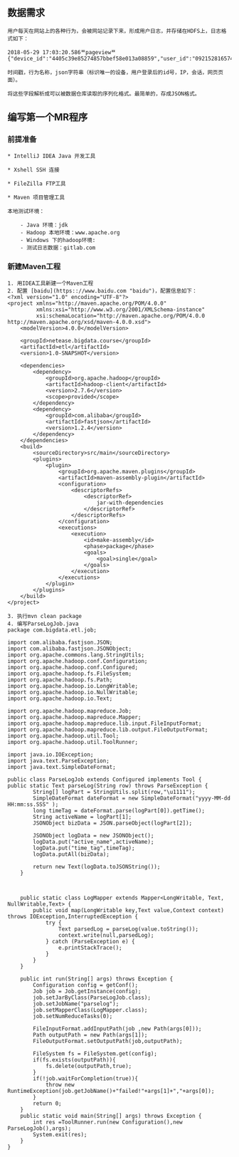 ## 数据需求

	用户每天在网站上的各种行为，会被网站记录下来，形成用户日志，并存储在HDFS上，日志格式如下：

```
2018-05-29 17:03:20.586ᄑpageviewᄑ{"device_id":"4405c39e85274857bbef58e013a08859","user_id":"0921528165741295","ip":"61.53.69.195","session_id":"9d6dc377216249e4a8f33a44eef7576d","req_url":"http://www.bigdataclass.com/my/0921528165741295"}
```
	
	时间戳，行为名称，json字符串（标识唯一的设备，用户登录后的id号，IP，会话，网页页面）。

	将这些字段解析成可以被数据仓库读取的序列化格式。最简单的，存成JSON格式。 

## 编写第一个MR程序

### 前提准备

	* IntelliJ IDEA Java 开发工具

	* Xshell SSH 连接

	* FileZilla FTP工具

	* Maven 项目管理工具
	
	本地测试环境：
	
		- Java 环境：jdk
		- Hadoop 本地环境：www.apache.org
		- Windows 下的hadoop环境: 
		- 测试日志数据：gitlab.com


### 新建Maven工程

	1. 用IDEA工具新建一个Maven工程
	2. 配置 [baidu](https:://www.baidu.com "baidu")，配置信息如下：
	<?xml version="1.0" encoding="UTF-8"?>
	<project xmlns="http://maven.apache.org/POM/4.0.0"
	         xmlns:xsi="http://www.w3.org/2001/XMLSchema-instance"
	         xsi:schemaLocation="http://maven.apache.org/POM/4.0.0 http://maven.apache.org/xsd/maven-4.0.0.xsd">
	    <modelVersion>4.0.0</modelVersion>
	
	    <groupId>netease.bigdata.course</groupId>
	    <artifactId>etl</artifactId>
	    <version>1.0-SNAPSHOT</version>
	
	    <dependencies>
	        <dependency>
	            <groupId>org.apache.hadoop</groupId>
	            <artifactId>hadoop-client</artifactId>
	            <version>2.7.6</version>
	            <scope>provided</scope>
	        </dependency>
	        <dependency>
	            <groupId>com.alibaba</groupId>
	            <artifactId>fastjson</artifactId>
	            <version>1.2.4</version>
	        </dependency>
	    </dependencies>
	    <build>
	        <sourceDirectory>src/main</sourceDirectory>
	        <plugins>
	            <plugin>
	                <groupId>org.apache.maven.plugins</groupId>
	                <artifactId>maven-assembly-plugin</artifactId>
	                <configuration>
	                    <descriptorRefs>
	                        <descriptorRef>
	                            jar-with-dependencies
	                        </descriptorRef>
	                    </descriptorRefs>
	                </configuration>
	                <executions>
	                    <execution>
	                        <id>make-assembly</id>
	                        <phase>package</phase>
	                        <goals>
	                            <goal>single</goal>
	                        </goals>
	                    </execution>
	                </executions>
	            </plugin>
	        </plugins>
	    </build>
	</project>

	3. 执行mvn clean package
	4. 编写ParseLogJob.java
	package com.bigdata.etl.job;
	
	import com.alibaba.fastjson.JSON;
	import com.alibaba.fastjson.JSONObject;
	import org.apache.commons.lang.StringUtils;
	import org.apache.hadoop.conf.Configuration;
	import org.apache.hadoop.conf.Configured;
	import org.apache.hadoop.fs.FileSystem;
	import org.apache.hadoop.fs.Path;
	import org.apache.hadoop.io.LongWritable;
	import org.apache.hadoop.io.NullWritable;
	import org.apache.hadoop.io.Text;
	
	import org.apache.hadoop.mapreduce.Job;
	import org.apache.hadoop.mapreduce.Mapper;
	import org.apache.hadoop.mapreduce.lib.input.FileInputFormat;
	import org.apache.hadoop.mapreduce.lib.output.FileOutputFormat;
	import org.apache.hadoop.util.Tool;
	import org.apache.hadoop.util.ToolRunner;
	
	import java.io.IOException;
	import java.text.ParseException;
	import java.text.SimpleDateFormat;
	
	public class ParseLogJob extends Configured implements Tool {
    public static Text parseLog(String row) throws ParseException {
	        String[] logPart = StringUtils.split(row,"\u1111");
	        SimpleDateFormat dateFormat = new SimpleDateFormat("yyyy-MM-dd HH:mm:ss.SSS" );
	        long timeTag = dateFormat.parse(logPart[0]).getTime();
	        String activeName = logPart[1];
	        JSONObject bizData = JSON.parseObject(logPart[2]);
	
	        JSONObject logData = new JSONObject();
	        logData.put("active_name",activeName);
	        logData.put("time_tag",timeTag);
	        logData.putAll(bizData);
	
	        return new Text(logData.toJSONString());
	    }
	
	
	
	    public static class LogMapper extends Mapper<LongWritable, Text, NullWritable,Text> {
	        public void map(LongWritable key,Text value,Context context) throws IOException,InterruptedException {
	            try {
	                Text parsedLog = parseLog(value.toString());
	                context.write(null,parsedLog);
	            } catch (ParseException e) {
	                e.printStackTrace();
	            }
	        }
	    }
	
	    public int run(String[] args) throws Exception {
	        Configuration config = getConf();
	        Job job = Job.getInstance(config);
	        job.setJarByClass(ParseLogJob.class);
	        job.setJobName("parselog");
	        job.setMapperClass(LogMapper.class);
	        job.setNumReduceTasks(0);
	
	        FileInputFormat.addInputPath(job ,new Path(args[0]));
	        Path outputPath = new Path(args[1]);
	        FileOutputFormat.setOutputPath(job,outputPath);
	
	        FileSystem fs = FileSystem.get(config);
	        if(fs.exists(outputPath)){
	            fs.delete(outputPath,true);
	        }
	        if(!job.waitForCompletion(true)){
	            throw new RuntimeException(job.getJobName()+"failed!"+args[1]+","+args[0]);
	        }
	        return 0;
	    }
	    public static void main(String[] args) throws Exception {
	        int res =ToolRunner.run(new Configuration(),new ParseLogJob(),args);
	        System.exit(res);
	    }
	}
